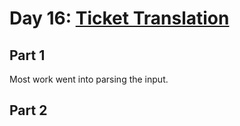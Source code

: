 # Day 16: [Ticket Translation](https://adventofcode.com/2020/day/16)

## Part 1

Most work went into parsing the input.

## Part 2

